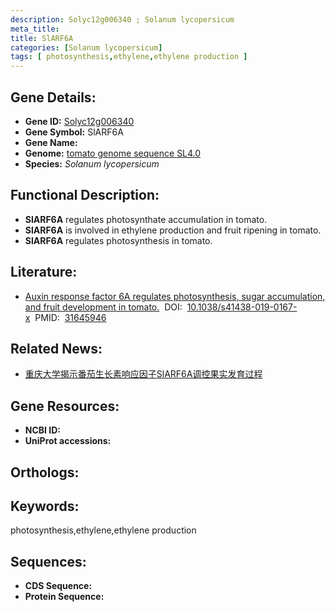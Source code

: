 ```yaml
---
description: Solyc12g006340 ; Solanum lycopersicum
meta_title:
title: SlARF6A
categories: [Solanum lycopersicum]
tags: [ photosynthesis,ethylene,ethylene production ]
---
```


## Gene Details:
- **Gene ID:**	[Solyc12g006340]()
- **Gene Symbol:** SlARF6A
- **Gene Name:** 
- **Genome:** [tomato genome sequence SL4.0]()
- **Species:** *Solanum lycopersicum*

## Functional Description:
   - **SlARF6A** regulates photosynthate accumulation in tomato.
   - **SlARF6A** is involved in ethylene production and fruit ripening in tomato.
   - **SlARF6A** regulates photosynthesis in tomato.

## Literature:
   - [Auxin response factor 6A regulates photosynthesis, sugar accumulation, and fruit development in tomato.]( https://academic.oup.com/hr/article/doi/10.1038/s41438-019-0167-x/6437930?login=true)&nbsp;&nbsp;DOI:&nbsp;&nbsp;[10.1038/s41438-019-0167-x](https://academic.oup.com/hr/article/doi/10.1038/s41438-019-0167-x/6437930?login=true)&nbsp;&nbsp;PMID:&nbsp;&nbsp;[31645946](https://pubmed.ncbi.nlm.nih.gov/31645946/)

## Related News:
   - [重庆大学揭示番茄生长素响应因子SlARF6A调控果实发育过程](https://mp.weixin.qq.com/s?__biz=MzIyOTY2NDYyNQ==&mid=2247492468&idx=3&sn=f73d284d0f90f06c471665e0bdd7255e&chksm=e8bd916adfca187cb2dc80ae7d28157155ccc67d32a44730707a9640742a83ad88832312c522&scene=27#wechat_redirect)

## Gene Resources:
- **NCBI ID:** [](https://www.ncbi.nlm.nih.gov/gene/?term=)
- **UniProt accessions:** [](https://www.uniprot.org/uniprotkb//entry)

## Orthologs:

## Keywords:
photosynthesis,ethylene,ethylene production

## Sequences:
- **CDS Sequence:**
- **Protein Sequence:**
